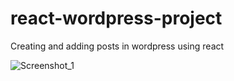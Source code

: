 # react-wordpress-project
Creating and adding posts in wordpress using react

![Screenshot_1](https://user-images.githubusercontent.com/109902776/232669329-e406c546-81c0-4b13-8919-306b314fffd1.png)
